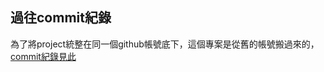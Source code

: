 ## 過往commit紀錄
為了將project統整在同一個github帳號底下，這個專案是從舊的帳號搬過來的，[commit紀錄見此](https://github.com/nana-yang-hy/line-chatbot)
